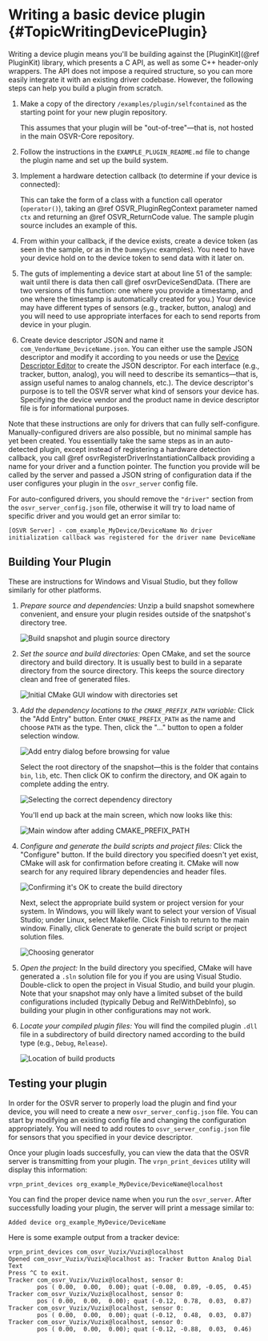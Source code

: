 # Writing a basic device plugin              {#TopicWritingDevicePlugin}

Writing a device plugin means you'll be building against the [PluginKit](@ref PluginKit) library, which presents a C API, as well as some C++ header-only wrappers. The API does not impose a required structure, so you can more easily integrate it with an existing driver codebase. However, the following steps can help you build a plugin from scratch.

1. Make a copy of the directory `/examples/plugin/selfcontained` as the starting point for your new plugin repository.

   This assumes that your plugin will be "out-of-tree"—that is, not hosted in the main OSVR-Core repository.

2. Follow the instructions in the `EXAMPLE_PLUGIN_README.md` file to change the plugin name and set up the build system.

3. Implement a hardware detection callback (to determine if your device is connected):

   This can take the form of a class with a function call operator (`operator()`), taking an @ref OSVR_PluginRegContext parameter named `ctx` and returning an @ref OSVR_ReturnCode value. The sample plugin source includes an example of this.

4. From within your callback, if the device exists, create a device token (as seen in the sample, or as in the `DummySync` examples). You need to have your device hold on to the device token to send data with it later on.

5. The guts of implementing a device start at about line 51 of the sample: wait until there is data then call @ref osvrDeviceSendData. (There are two versions of this function: one where you provide a timestamp, and one where the timestamp is automatically created for you.) Your device may have different types of sensors (e.g., tracker, button, analog) and you will need to use appropriate interfaces for each to send reports from device in your plugin.

6. Create device descriptor JSON and name it `com_VendorName_DeviceName.json`. You can either use the sample JSON descriptor and modify it according to you needs or use the [Device Descriptor Editor](http://opengoggles.org/) to create the JSON descriptor. For each interface (e.g., tracker, button, analog), you will need to describe its semantics—that is, assign useful names to analog channels, etc.). The device descriptor's purpose is to tell the OSVR server what kind of sensors your device has. Specifying the device vendor and the product name in device descriptor file is for informational purposes.

Note that these instructions are only for drivers that can fully self-configure. Manually-configured drivers are also possible, but no minimal sample has yet been created. You essentially take the same steps as in an auto-detected plugin, except instead of registering a hardware detection callback, you call @ref osvrRegisterDriverInstantiationCallback providing a name for your driver and a function pointer. The function you provide will be called by the server and passed a JSON string of configuration data if the user configures your plugin in the `osvr_server` config file.

For auto-configured drivers, you should remove the `"driver"` section from the `osvr_server_config.json` file, otherwise it will try to load name of specific driver and you would get an error similar to:

    [OSVR Server] - com_example_MyDevice/DeviceName No driver initialization callback was registered for the driver name DeviceName

## Building Your Plugin

These are instructions for Windows and Visual Studio, but they follow similarly for other platforms.

1. *Prepare source and dependencies:* Unzip a build snapshot somewhere convenient, and ensure your plugin resides outside of the snatpshot's directory tree.

   ![Build snapshot and plugin source directory](plugin-snapshot-and-plugindir.png)

2. *Set the source and build directories:* Open CMake, and set the source directory and build directory. It is usually best to build in a separate directory from the source directory. This keeps the source directory clean and free of generated files.

   ![Initial CMake GUI window with directories set](plugin-cmake-1-initial.png)

3. *Add the dependency locations to the `CMAKE_PREFIX_PATH` variable:* Click the "Add Entry" button. Enter `CMAKE_PREFIX_PATH` as the name and choose `PATH` as the type. Then, click the "..." button to open a folder selection window.

   ![Add entry dialog before browsing for value](plugin-cmake-2-add-prefix-path.png)

   Select the root directory of the snapshot—this is the folder that contains `bin`, `lib`, etc. Then click OK to confirm the directory, and OK again to complete adding the entry.

   ![Selecting the correct dependency directory](plugin-cmake-3-choose-prefix.png)

   You'll end up back at the main screen, which now looks like this:

   ![Main window after adding CMAKE_PREFIX_PATH](plugin-cmake-4-after-prefix.png)

4. *Configure and generate the build scripts and project files:* Click the "Configure" button. If the build directory you specified doesn't yet exist, CMake will ask for confirmation before creating it. CMake will now search for any required library dependencies and header files.

   ![Confirming it's OK to create the build directory](plugin-cmake-5-create-builddir.png)

   Next, select the appropriate build system or project version for your system. In Windows, you will likely want to select your version of Visual Studio; under Linux, select Makefile. Click Finish to return to the main window. Finally, click Generate to generate the build script or project solution files.

   ![Choosing generator](plugin-cmake-6-choose-generator.png)

5. *Open the project:* In the build directory you specified, CMake will have generated a `.sln` solution file for you if you are using Visual Studio. Double-click to open the project in Visual Studio, and build your plugin. Note that your snapshot may only have a limited subset of the build configurations included (typically Debug and RelWithDebInfo), so building your plugin in other configurations may not work.

6. *Locate your compiled plugin files:* You will find the compiled plugin `.dll` file in a subdirectory of build directory named according to the build type (e.g., `Debug`, `Release`).

   ![Location of build products](plugin-buildproducts.png)


## Testing your plugin

In order for the OSVR server to properly load the plugin and find your device, you will need to create a new `osvr_server_config.json` file. You can start by modifying an existing config file and changing the configuration appropriately. You will need to add routes to `osvr_server_config.json` file for sensors that you specified in your device descriptor.

Once your plugin loads succesfully, you can view the data that the OSVR server is transmitting from your plugin. The `vrpn_print_devices` utility will display this information:


    vrpn_print_devices org_example_MyDevice/DeviceName@localhost

You can find the proper device name when you run the `osvr_server`. After successfully loading your plugin, the server will print a message similar to:

    Added device org_example_MyDevice/DeviceName

Here is some example output from a tracker device:

    vrpn_print_devices com_osvr_Vuzix/Vuzix@localhost
    Opened com_osvr_Vuzix/Vuzix@localhost as: Tracker Button Analog Dial Text
    Press ^C to exit.
    Tracker com_osvr_Vuzix/Vuzix@localhost, sensor 0:
            pos ( 0.00,  0.00,  0.00); quat (-0.08,  0.89, -0.05,  0.45)
    Tracker com_osvr_Vuzix/Vuzix@localhost, sensor 0:
            pos ( 0.00,  0.00,  0.00); quat (-0.12,  0.78,  0.03,  0.87)
    Tracker com_osvr_Vuzix/Vuzix@localhost, sensor 0:
            pos ( 0.00,  0.00,  0.00); quat (-0.12,  0.48,  0.03,  0.87)
    Tracker com_osvr_Vuzix/Vuzix@localhost, sensor 0:
            pos ( 0.00,  0.00,  0.00); quat (-0.12, -0.88,  0.03,  0.46)

